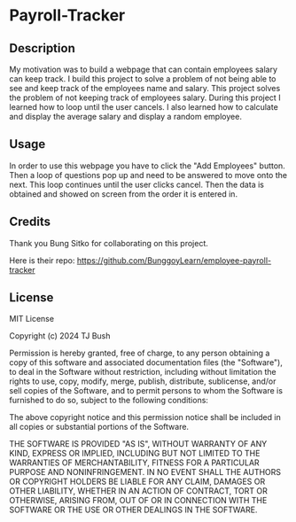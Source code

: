# Payroll-Tracker

## Description

My motivation was to build a webpage that can contain employees salary can keep track. I build this project to solve a problem of not being able to see and keep track of the employees name and salary. This project solves the problem of not keeping track of employees salary. During this project I learned how to loop until the user cancels. I also learned how to calculate and display the average salary and display a random employee.

## Usage

In order to use this webpage you have to click the "Add Employees" button. Then a loop of questions pop up and need to be answered to move onto the next. This loop continues until the user clicks cancel. Then the data is obtained and showed on screen from the order it is entered in.

## Credits

Thank you Bung Sitko for collaborating on this project. 

Here is their repo: https://github.com/BunggoyLearn/employee-payroll-tracker 

## License

MIT License

Copyright (c) 2024 TJ Bush

Permission is hereby granted, free of charge, to any person obtaining a copy
of this software and associated documentation files (the "Software"), to deal
in the Software without restriction, including without limitation the rights
to use, copy, modify, merge, publish, distribute, sublicense, and/or sell
copies of the Software, and to permit persons to whom the Software is
furnished to do so, subject to the following conditions:

The above copyright notice and this permission notice shall be included in all
copies or substantial portions of the Software.

THE SOFTWARE IS PROVIDED "AS IS", WITHOUT WARRANTY OF ANY KIND, EXPRESS OR
IMPLIED, INCLUDING BUT NOT LIMITED TO THE WARRANTIES OF MERCHANTABILITY,
FITNESS FOR A PARTICULAR PURPOSE AND NONINFRINGEMENT. IN NO EVENT SHALL THE
AUTHORS OR COPYRIGHT HOLDERS BE LIABLE FOR ANY CLAIM, DAMAGES OR OTHER
LIABILITY, WHETHER IN AN ACTION OF CONTRACT, TORT OR OTHERWISE, ARISING FROM,
OUT OF OR IN CONNECTION WITH THE SOFTWARE OR THE USE OR OTHER DEALINGS IN THE
SOFTWARE.
